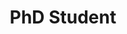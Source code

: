 ---
layout: page
name: Karsten Berg
title: PhD Student
description: Karsten has a masters degree in physics and is now working on his Doctoral degree regarding the coupling of different biosignals, i.e. blood pressure, respiration and ECG and how they influence the human homeostasis. You can find him cycling, climbing hiking or acting.
img: assets/img/karsten_berg_circ.png
email: Niels.Wessel@physik.hu-berlin.de
---